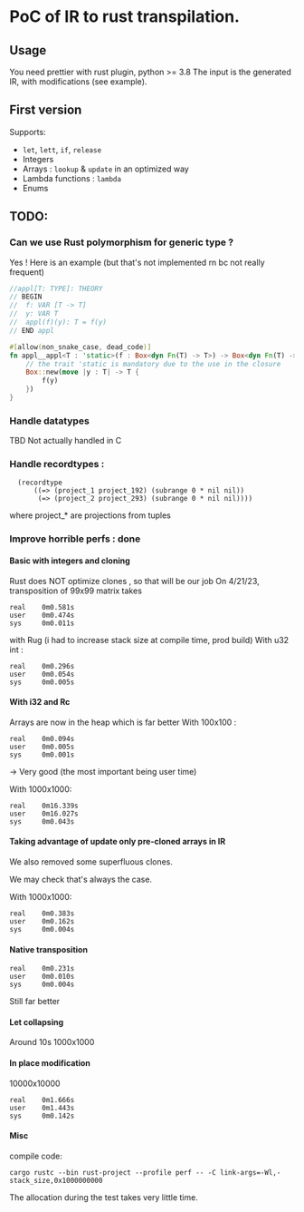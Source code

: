 PoC of IR to rust transpilation.
===

## Usage

You need prettier with rust plugin, python >= 3.8
The input is the generated IR, with modifications (see example).

## First version

Supports:
 - `let`, `lett`, `if`, `release`
 - Integers
 - Arrays : `lookup` & `update` in an optimized way
 - Lambda functions : `lambda`
 - Enums


## TODO:
### Can we use Rust polymorphism for generic type ?
Yes !
Here is an example (but that's not implemented rn bc not really frequent)
```rust
//appl[T: TYPE]: THEORY
// BEGIN
//  f: VAR [T -> T]
//  y: VAR T
//  appl(f)(y): T = f(y)
// END appl

#[allow(non_snake_case, dead_code)]
fn appl__appl<T : 'static>(f : Box<dyn Fn(T) -> T>) -> Box<dyn Fn(T) -> T>{
    // the trait 'static is mandatory due to the use in the closure
    Box::new(move |y : T| -> T {
        f(y)
    })
} 
```

### Handle datatypes
TBD
Not actually handled in C

### Handle recordtypes :

```
  (recordtype
      ((=> (project_1 project_192) (subrange 0 * nil nil))
       (=> (project_2 project_293) (subrange 0 * nil nil))))
```
where project_* are projections from tuples

### Improve horrible perfs : done

#### Basic with integers and cloning

Rust does NOT optimize clones , so that will be our job
On 4/21/23, transposition of 99x99 matrix takes 
```
real    0m0.581s
user    0m0.474s
sys     0m0.011s
```
with Rug (i had to increase stack size at compile time, prod build)
With u32 int : 
```
real    0m0.296s
user    0m0.054s
sys     0m0.005s
```

#### With i32 and Rc

Arrays are now in the heap which is far better
With 100x100 :
```
real    0m0.094s
user    0m0.005s
sys     0m0.001s
```
-> Very good (the most important being user time)

With 1000x1000:
```
real    0m16.339s
user    0m16.027s
sys     0m0.043s
```

#### Taking advantage of update only pre-cloned arrays in IR 

We also removed some superfluous clones.

We may check that's always the case.

With 1000x1000:
```
real    0m0.383s
user    0m0.162s
sys     0m0.004s
```

#### Native transposition

```
real    0m0.231s
user    0m0.010s
sys     0m0.004s
```
Still far better

#### Let collapsing

Around 10s 1000x1000

#### In place modification

10000x10000
```
real    0m1.666s
user    0m1.443s
sys     0m0.142s
```

#### Misc

 compile code:
 ```bash=
 cargo rustc --bin rust-project --profile perf -- -C link-args=-Wl,-stack_size,0x1000000000
 ```
 The allocation during the test takes very little time. 

